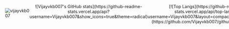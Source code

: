 <div align="center">

<div style="display: flex;">

  <div>  
    <p align="left">
      <img src="https://komarev.com/ghpvc/?username=vijayvkb007&label=Profile%20views&color=0e75b6&style=flat" alt="vijayvkb007" />
    </p>
  </div>

  <div>
    ![Vijayvkb007's GitHub stats](https://github-readme-stats.vercel.app/api?username=Vijayvkb007&show_icons=true&theme=radical)
  </div>

  <div>
    [![Top Langs](https://github-readme-stats.vercel.app/api/top-langs/?username=Vijayvkb007&layout=compact&theme=radical)](https://github.com/Vijayvkb007/github-readme-stats)
  </div>

  <div>
    [![Vijay's github activity graph](https://github-readme-activity-graph.vercel.app/graph?username=Vijayvkb007&bg_color=1F222E&color=F8D866&line=F85D7F&point=FFFFFF&hide_border=true)](https://github.com/Vijayvkb007/github-readme-activity-graph)
  </div>

</div>

</div>
